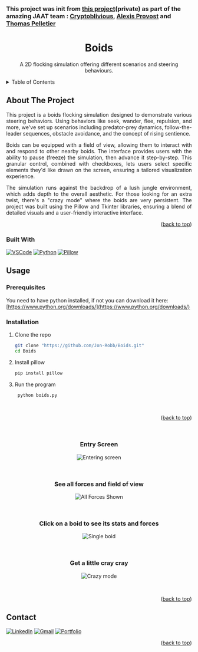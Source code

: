 
<a name="readme-top"></a>

### This project was init from [this project](https://github.com/cryptoblivious/Boids)(private) as part of the amazing JAAT team : [Cryptoblivious](https://github.com/cryptoblivious), [Alexis Provost](https://github.com/alexisprovost?tab=overview&from=2023-09-01&to=2023-09-16) and [Thomas Pelletier](https://github.com/Thomkiller)

<div align="center">


<h1 align="center">Boids</h1>

  <p align="center">
    A 2D flocking simulation offering different scenarios and steering behaviours.
  </p>
</div>



<!-- TABLE OF CONTENTS -->
<details>
  <summary>Table of Contents</summary>
  <ol>
    <li>
      <a href="#about-the-project">About The Project</a>
      <ul>
        <li><a href="#built-with">Built With</a></li>
      </ul>
    </li>
    <li><a href="#usage">Usage</a></li>
    <li><a href="#contact">Contact</a></li>
    <li> 
  </ol>
</details>



<!-- ABOUT THE PROJECT -->
## About The Project
  <p align="justify">
    This project is a boids flocking simulation designed to demonstrate various steering behaviors. Using behaviors like seek, wander, flee, repulsion, and more, we've set up scenarios including predator-prey dynamics, follow-the-leader sequences, obstacle avoidance, and the concept of rising sentience.
  </p>
  <p align="justify">
   Boids can be equipped with a field of view, allowing them to interact with and respond to other nearby boids. The interface provides users with the ability to pause (freeze) the simulation, then advance it step-by-step. This granular control, combined with checkboxes, lets users select specific elements they'd like drawn on the screen, ensuring a tailored visualization experience.
  </p>
   <p align="justify">
   The simulation runs against the backdrop of a lush jungle environment, which adds depth to the overall aesthetic.
   For those looking for an extra twist, there's a "crazy mode" where the boids are very persistent. The project was built using the Pillow and Tkinter libraries, ensuring a blend of detailed visuals and a user-friendly interactive interface.
  </p>





<p align="right">(<a href="#readme-top">back to top</a>)</p>


### Built With

[![VSCode][vscode-img]][vscode-url]
[![Python][python-img]][python-url]
[![Pillow][pillow-img]][pillow-url]


<!-- USAGE EXAMPLES -->
## Usage

### Prerequisites

You need to have python installed, if not you can download it here: [https://www.python.org/downloads/](https://www.python.org/downloads/)

### Installation

1. Clone the repo
   ```sh
   git clone "https://github.com/Jon-Robb/Boids.git"
   cd Boids
    ```
2. Install pillow
   ```sh
   pip install pillow
   ```
3. Run the program
   ```sh
    python boids.py
    ```
    </br>


<p align="right">(<a href="#readme-top">back to top</a>)</p>


<br/>
<h3 align="center"> Entry Screen </h3>
<p align="center">
  <img src="./images//entering_screen.png" alt="Entering screen">
</p>
<br/>
<h3 align="center"> See all forces and field of view </h3>
<p align="center">
  <img src="./images/all_forces_shown.png" alt="All Forces Shown">
</p>
<br/>
<h3 align="center"> Click on a boid to see its stats and forces </h3>
<p align="center">
  <img src="./images/single_boid_stats.png" alt="Single boid">
</p>
<br/>
<h3 align="center"> Get a little cray cray </h3>
<p align="center">
  <img src="./images/crazy_mode.png" alt="Crazy mode">
</p>
<br/>



<p align="right">(<a href="#readme-top">back to top</a>)</p>



<!-- CONTACT -->
## Contact

[![LinkedIn][linkedin-shield]][linkedin-url] 
[![Gmail][gmail-shield]][gmail-url]
[![Portfolio][portfolio-shield]][portfolio-url]



<p align="right">(<a href="#readme-top">back to top</a>)</p>



<!-- MARKDOWN LINKS & IMAGES -->
<!-- https://www.markdownguide.org/basic-syntax/#reference-style-links -->
<!-- images -->
[linkedin-shield]: https://img.shields.io/badge/-LinkedIn-black.svg?style=for-the-badge&logo=linkedin&colorB=555
[linkedin-url]: https://linkedin.com/in/jonathan-robinson-187716274
[gmail-shield]:	https://img.shields.io/badge/Gmail-D14836?style=for-the-badge&logo=gmail&logoColor=white
[gmail-url]: mailto:robinsonjonathan240817@gmail.com
[portfolio-shield]:https://img.shields.io/badge/website-000000?style=for-the-badge&logo=About.me&logoColor=white
[portfolio-url]: https://jonrobinson.ca


<!-- built with  -->
[vscode-img]: https://img.shields.io/badge/vs%20code-007ACC?style=for-the-badge&logo=visual-studio-code&logoColor=white
[vscode-url]: https://code.visualstudio.com/
[python-img]: https://img.shields.io/badge/python-3776AB?style=for-the-badge&logo=python&logoColor=white
[python-url]: https://www.python.org/
[pillow-img]: https://img.shields.io/badge/pillow-3776AB?style=for-the-badge&logo=python&logoColor=white
[pillow-url]: https://pillow.readthedocs.io/en/stable/

